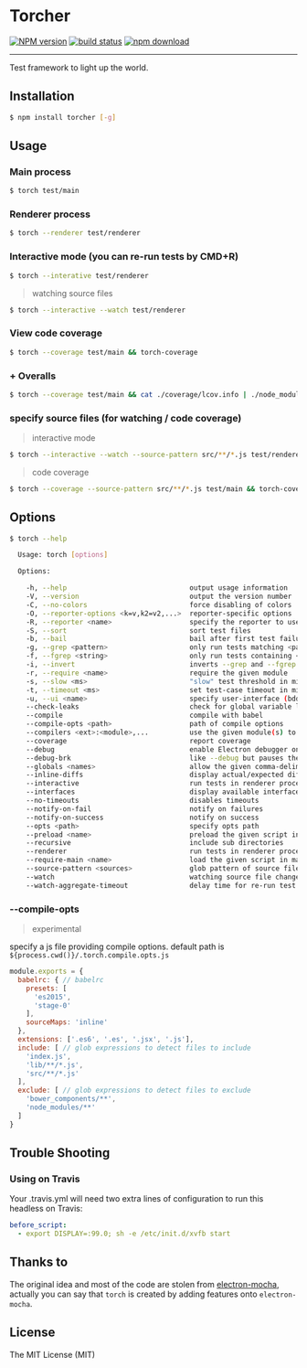 # Torcher

[![NPM version][npm-image]][npm-url] [![build status][travis-image]][travis-url] [![npm download][download-image]][download-url]

[npm-image]: https://img.shields.io/npm/v/torcher.svg?style=flat-square
[npm-url]: https://npmjs.org/package/torcher
[travis-image]: https://img.shields.io/travis/macacajs/torcher.svg?style=flat-square
[travis-url]: https://travis-ci.org/macacajs/torcher
[download-image]: https://img.shields.io/npm/dm/torcher.svg?style=flat-square
[download-url]: https://npmjs.org/package/torcher

---

Test framework to light up the world.

## Installation

``` bash
$ npm install torcher [-g]
```

## Usage

### Main process

``` bash
$ torch test/main
```

### Renderer process

``` bash
$ torch --renderer test/renderer
```

### Interactive mode (you can re-run tests by CMD+R)

``` bash
$ torch --interative test/renderer
```

> watching source files

``` bash
$ torch --interactive --watch test/renderer
```

### View code coverage

``` bash
$ torch --coverage test/main && torch-coverage
```

### + Overalls

``` bash
$ torch --coverage test/main && cat ./coverage/lcov.info | ./node_modules/coveralls/bin/coveralls.js && rm -rf ./coverage
```

### specify source files (for watching / code coverage)

> interactive mode

``` bash
$ torch --interactive --watch --source-pattern src/**/*.js test/renderer
```

> code coverage

``` bash
$ torch --coverage --source-pattern src/**/*.js test/main && torch-coverage
```

## Options

``` bash
$ torch --help

  Usage: torch [options]

  Options:

    -h, --help                              output usage information
    -V, --version                           output the version number
    -C, --no-colors                         force disabling of colors
    -O, --reporter-options <k=v,k2=v2,...>  reporter-specific options
    -R, --reporter <name>                   specify the reporter to use
    -S, --sort                              sort test files
    -b, --bail                              bail after first test failure
    -g, --grep <pattern>                    only run tests matching <pattern>
    -f, --fgrep <string>                    only run tests containing <string>
    -i, --invert                            inverts --grep and --fgrep matches
    -r, --require <name>                    require the given module
    -s, --slow <ms>                         "slow" test threshold in milliseconds [75]
    -t, --timeout <ms>                      set test-case timeout in milliseconds [2000]
    -u, --ui <name>                         specify user-interface (bdd|tdd|exports)
    --check-leaks                           check for global variable leaks
    --compile                               compile with babel
    --compile-opts <path>                   path of compile options
    --compilers <ext>:<module>,...          use the given module(s) to compile files
    --coverage                              report coverage
    --debug                                 enable Electron debugger on port [5858]; for --renderer tests show window and dev-tools
    --debug-brk                             like --debug but pauses the script on the first line
    --globals <names>                       allow the given comma-delimited global [names]
    --inline-diffs                          display actual/expected differences inline within each string
    --interactive                           run tests in renderer process in a visible window that can be reloaded to re-run tests
    --interfaces                            display available interfaces
    --no-timeouts                           disables timeouts
    --notify-on-fail                        notify on failures
    --notify-on-success                     notify on success
    --opts <path>                           specify opts path
    --preload <name>                        preload the given script in renderer process
    --recursive                             include sub directories
    --renderer                              run tests in renderer process
    --require-main <name>                   load the given script in main process before executing tests
    --source-pattern <sources>              glob pattern of source files
    --watch                                 watching source file changes
    --watch-aggregate-timeout               delay time for re-run test cases after files changed
```

### --compile-opts <path>

> experimental

specify a js file providing compile options. default path is `${process.cwd()}/.torch.compile.opts.js`

``` javascript
module.exports = {
  babelrc: { // babelrc
    presets: [
      'es2015',
      'stage-0'
    ],
    sourceMaps: 'inline'
  },
  extensions: ['.es6', '.es', '.jsx', '.js'],
  include: [ // glob expressions to detect files to include
    'index.js',
    'lib/**/*.js',
    'src/**/*.js'
  ],
  exclude: [ // glob expressions to detect files to exclude
    'bower_components/**',
    'node_modules/**'
  ]
}
```

## Trouble Shooting

### Using on Travis

Your .travis.yml will need two extra lines of configuration to run this headless on Travis:

``` yaml
before_script:
  - export DISPLAY=:99.0; sh -e /etc/init.d/xvfb start
```

## Thanks to

The original idea and most of the code are stolen from [electron-mocha](//github.com/jprichardson/electron-mocha), actually you can say that `torch` is created by adding features onto `electron-mocha`.

## License

The MIT License (MIT)
